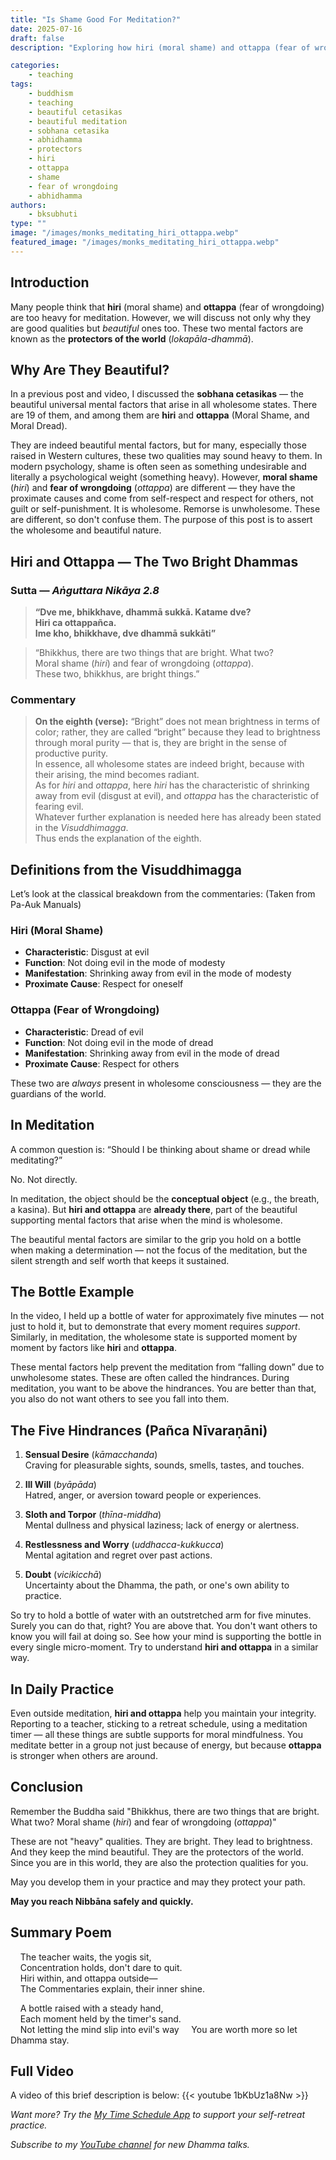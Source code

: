 ```yaml
---
title: "Is Shame Good For Meditation?"
date: 2025-07-16
draft: false
description: "Exploring how hiri (moral shame) and ottappa (fear of wrongdoing) support meditation as beautiful mental factors."

categories: 
    - teaching
tags: 
    - buddhism
    - teaching
    - beautiful cetasikas
    - beautiful meditation
    - sobhana cetasika
    - abhidhamma
    - protectors
    - hiri
    - ottappa
    - shame
    - fear of wrongdoing
    - abhidhamma
authors: 
    - bksubhuti
type: ""
image: "/images/monks_meditating_hiri_ottappa.webp"
featured_image: "/images/monks_meditating_hiri_ottappa.webp"
---
```


## Introduction
Many people think that **hiri** (moral shame) and **ottappa** (fear of wrongdoing) are too heavy for meditation.  However, we will discuss not only why they are good qualities but *beautiful* ones too. These two mental factors are known as the **protectors of the world** (*lokapāla-dhammā*).

## Why Are They Beautiful?

In a previous post and video, I discussed the **sobhana cetasikas** — the beautiful universal mental factors that arise in all wholesome states. There are 19 of them, and among them are **hiri** and **ottappa** (Moral Shame, and Moral Dread).

They are indeed beautiful mental factors, but for many, especially those raised in Western cultures, these two qualities may sound heavy to them. In modern psychology, shame is often seen as something undesirable and literally a psychological weight (something heavy).   However, **moral shame** (*hiri*) and **fear of wrongdoing** (*ottappa*) are different — they have the proximate causes and come from self-respect and respect for others, not guilt or self-punishment.  It is wholesome.  Remorse is unwholesome.  These are different, so don't confuse them.  The purpose of this post is to assert the wholesome and beautiful nature.

## Hiri and Ottappa — The Two Bright Dhammas

### Sutta — *Aṅguttara Nikāya 2.8*

> **“Dve me, bhikkhave, dhammā sukkā. Katame dve?**  
> **Hiri ca  ottappañca.**  
> **Ime kho, bhikkhave, dve dhammā sukkāti”**

> “Bhikkhus, there are two things that are bright. What two?  
> Moral shame (*hiri*) and fear of wrongdoing (*ottappa*).  
> These two, bhikkhus, are bright things.”


### Commentary 

> **On the eighth (verse):** “Bright” does not mean brightness in terms of color; rather, they are called “bright” because they lead to brightness through moral purity — that is, they are bright in the sense of productive purity.  
> In essence, all wholesome states are indeed bright, because with their arising, the mind becomes radiant.  
> As for *hiri* and *ottappa*, here *hiri* has the characteristic of shrinking away from evil (disgust at evil), and *ottappa* has the characteristic of fearing evil.  
> Whatever further explanation is needed here has already been stated in the *Visuddhimagga*.  
> Thus ends the explanation of the eighth.


## Definitions from the Visuddhimagga

Let’s look at the classical breakdown from the commentaries:
(Taken from Pa-Auk Manuals)

### Hiri (Moral Shame)
- **Characteristic**: Disgust at evil
- **Function**: Not doing evil in the mode of modesty
- **Manifestation**: Shrinking away from evil in the mode of modesty
- **Proximate Cause**: Respect for oneself

### Ottappa (Fear of Wrongdoing)
- **Characteristic**: Dread of evil
- **Function**: Not doing evil in the mode of dread
- **Manifestation**: Shrinking away from evil in the mode of dread
- **Proximate Cause**: Respect for others

These two are *always* present in wholesome consciousness — they are the guardians of the world.

## In Meditation

A common question is: “Should I be thinking about shame or dread while meditating?”

No. Not directly.

In meditation, the object should be the **conceptual object** (e.g., the breath, a kasina). But **hiri and ottappa** are **already there**, part of the beautiful supporting mental factors that arise when the mind is wholesome.

The beautiful mental factors are similar to the grip you hold on a bottle when making a determination — not the focus of the meditation, but the silent strength and self worth that keeps it sustained.

## The Bottle Example

In the video, I held up a bottle of water for approximately five minutes — not just to hold it, but to demonstrate that every moment requires *support*. Similarly, in meditation, the wholesome state is supported moment by moment by factors like **hiri** and **ottappa**.  

These mental factors help prevent the meditation from “falling down” due to unwholesome states.  These are often called the hindrances.  During meditation, you want to be above the hindrances.  You are better than that, you also do not want others to see you fall into them. 

## The Five Hindrances (Pañca Nīvaraṇāni)

1. **Sensual Desire** (*kāmacchanda*)  
Craving for pleasurable sights, sounds, smells, tastes, and touches.

2. **Ill Will** (*byāpāda*)  
Hatred, anger, or aversion toward people or experiences.

3. **Sloth and Torpor** (*thīna-middha*)  
Mental dullness and physical laziness; lack of energy or alertness.

4. **Restlessness and Worry** (*uddhacca-kukkucca*)  
Mental agitation and regret over past actions.

5. **Doubt** (*vicikicchā*)  
Uncertainty about the Dhamma, the path, or one's own ability to practice.

So try to hold a bottle of water with an outstretched arm for five minutes.  Surely you can do that, right?  You are above that.  You don't want others to know you will fail at doing so.  See how your mind is supporting the bottle in every single micro-moment.  Try to understand **hiri and ottappa** in a similar way. 

## In Daily Practice

Even outside meditation, **hiri and ottappa** help you maintain your integrity. Reporting to a teacher, sticking to a retreat schedule, using a meditation timer — all these things are subtle supports for moral mindfulness. You meditate better in a group not just because of energy, but because **ottappa** is stronger when others are around.

## Conclusion

Remember the Buddha said "Bhikkhus, there are two things that are bright. What two? Moral shame (*hiri*) and fear of wrongdoing (*ottappa*)"

These are not "heavy" qualities. They are bright. They lead to brightness. And they keep the mind beautiful.  They are the protectors of the world.  Since you are in this world, they are also the protection qualities for you.

May you develop them in your practice and may they protect your path.

**May you reach Nibbāna safely and quickly.**

## Summary Poem

&nbsp;&nbsp;&nbsp;&nbsp;The teacher waits, the yogis sit,  
&nbsp;&nbsp;&nbsp;&nbsp;Concentration holds, don't dare to quit.  
&nbsp;&nbsp;&nbsp;&nbsp;Hiri within, and ottappa outside—  
&nbsp;&nbsp;&nbsp;&nbsp;The Commentaries explain, their inner shine.  

&nbsp;&nbsp;&nbsp;&nbsp;A bottle raised with a steady hand,  
&nbsp;&nbsp;&nbsp;&nbsp;Each moment held by the timer's sand.  
&nbsp;&nbsp;&nbsp;&nbsp;Not letting the mind slip into evil's way 
&nbsp;&nbsp;&nbsp;&nbsp;You are worth more so let Dhamma stay.  


## Full Video
A video of this brief description is below:
{{< youtube 1bKbUz1a8Nw >}}

 *Want more? Try the [My Time Schedule App](mytimeschedule.github.io) to support your self-retreat practice.*  
 
 *Subscribe to my [YouTube channel](https://youtube.com/@bhantesubhuti) for new Dhamma talks.*
